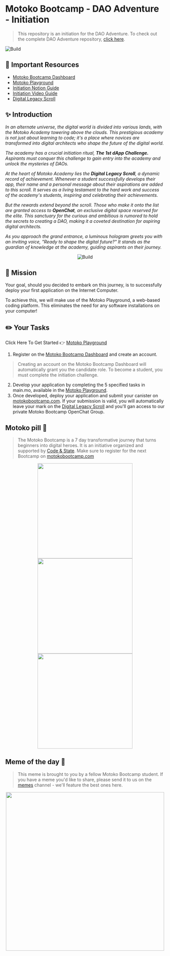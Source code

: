 # Motoko Bootcamp - DAO Adventure - Initiation

> This repository is an initiation for the DAO Adventure. To check out the complete DAO Adventure repository, [click here](https://github.com/motoko-bootcamp/dao-adventure).

<p > <img src="./assets/project/academy.webp" alt="Build" /> </p>

## 📌 Important Resources

- [Motoko Bootcamp Dashboard](https://motokobootcamp.com)
- [Motoko Playground](https://m7sm4-2iaaa-aaaab-qabra-cai.raw.ic0.app/?tag=3270740775)
- [Initiation Notion Guide](https://tomahawkvc.notion.site/Motoko-Bootcamp-Initiation-e84a4b9c5d5b4f7ebf9747b48e97ae12?pvs=74)
- [Initiation Video Guide](https://www.youtube.com/watch?v=Z3Z4X6Z3Z4E)
- [Digital Legacy Scroll](https://aki3l-syaaa-aaaaj-qa23q-cai.icp0.io/)

## ✨ Introduction

_In an alternate universe, the digital world is divided into various lands, with the Motoko Academy towering above the clouds. This prestigious academy is not just about learning to code; it's a place where novices are transformed into digital architects who shape the future of the digital world._

_The academy has a crucial initiation ritual, **The 1st dApp Challenge.** Aspirants must conquer this challenge to gain entry into the academy and unlock the mysteries of DAOs._

_At the heart of Motoko Academy lies the **Digital Legacy Scroll**, a dynamic record of achievement. Whenever a student successfully develops their app, their name and a personal message about their aspirations are added to this scroll. It serves as a living testament to the hard work and success of the academy's students, inspiring and celebrating their achievements._

_But the rewards extend beyond the scroll. Those who make it onto the list are granted access to **OpenChat**, an exclusive digital space reserved for the elite. This sanctuary for the curious and ambitious is rumored to hold the secrets to creating a DAO, making it a coveted destination for aspiring digital architects._

_As you approach the grand entrance, a luminous hologram greets you with an inviting voice, "Ready to shape the digital future?" It stands as the guardian of knowledge at the academy, guiding aspirants on their journey._

<p align="center"> <img src="../assets/project/challenge.webp" alt="Build" /> </p>

## 🎯 Mission

Your goal, should you decided to embark on this journey, is to successfully deploy your first application on the Internet Computer.

To achieve this, we will make use of the Motoko Playground, a web-based coding platform. This eliminates the need for any software installations on your computer!

## ✏️ Your Tasks

Click Here To Get Started 👉 [Motoko Playground](https://m7sm4-2iaaa-aaaab-qabra-cai.raw.ic0.app/?tag=3270740775)

1. Register on the [Motoko Bootcamp Dashboard](motokobootcamp.com) and create an account.

> Creating an account on the Motoko Bootcamp Dashboard will automatically grant you the candidate role. To become a student, you must complete the initiation challenge.

2. Develop your application by completing the 5 specified tasks in main.mo, available in the [Motoko Playground](https://m7sm4-2iaaa-aaaab-qabra-cai.raw.ic0.app/?tag=3270740775).
3. Once developed, deploy your application and submit your canister on [motokobootcamp.com](https://motokobootcamp.com). If your submission is valid, you will automatically leave your mark on the [Digital Legacy Scroll](https://aki3l-syaaa-aaaaj-qa23q-cai.icp0.io/) and you'll gan access to our private Motoko Bootcamp OpenChat Group.

## Motoko pill 💊

> The Motoko Bootcamp is a 7 day transformative journey that turns beginners into digital heroes. It is an initiative organized and supported by [Code & State](https://www.codeandstate.com/). Make sure to register for the next Bootcamp on [motokobootcamp.com](https://www.motokobootcamp.com/)

<p align="center">
    <img src="./assets/guide/Poster-1.png" style="width: 300px; display: inline;" />
    <img src="./assets/guide/Poster-2.png" style="width: 300px; display: inline;" />
    <img src="./assets/guide/Poster-3.png" style="width: 300px; display: inline;" />
</p>

## Meme of the day 🙈

> This meme is brought to you by a fellow Motoko Bootcamp student. If you have a meme you'd like to share, please send it to us on the [memes](https://discord.gg/vwEC5RcKBv) channel - we'll feature the best ones here.

<p align="center"><img src="./assets/guide/meme_level_0.png" style="width: 500px;" /></p>
